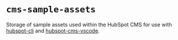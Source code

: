 # `cms-sample-assets`

Storage of sample assets used within the HubSpot CMS for use with [hubspot-cli](https://github.com/HubSpot/hubspot-cli) and [hubspot-cms-vscode](https://github.com/HubSpot/hubspot-cms-vscode).
